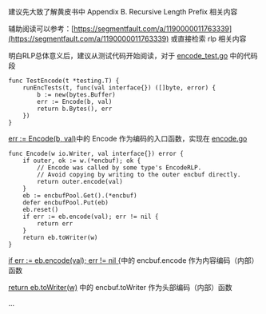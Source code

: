 建议先大致了解黄皮书中 Appendix B. Recursive Length Prefix 相关内容

辅助阅读可以参考：[https://segmentfault.com/a/1190000011763339](https://segmentfault.com/a/1190000011763339)
或直接检索 rlp 相关内容

明白RLP总体意义后，建议从测试代码开始阅读，对于
[encode_test.go](https://github.com/ethereum/go-ethereum/blob/master/rlp/encode_test.go)
中的代码段

	func TestEncode(t *testing.T) {
		runEncTests(t, func(val interface{}) ([]byte, error) {
			b := new(bytes.Buffer)
			err := Encode(b, val)
			return b.Bytes(), err
		})
	}

[err := Encode(b, val)](https://github.com/ethereum/go-ethereum/blob/master/rlp/encode_test.go#L275)中的 Encode 作为编码的入口函数，实现在
[encode.go](https://github.com/ethereum/go-ethereum/blob/master/rlp/encode.go)

	func Encode(w io.Writer, val interface{}) error {
		if outer, ok := w.(*encbuf); ok {
			// Encode was called by some type's EncodeRLP.
			// Avoid copying by writing to the outer encbuf directly.
			return outer.encode(val)
		}
		eb := encbufPool.Get().(*encbuf)
		defer encbufPool.Put(eb)
		eb.reset()
		if err := eb.encode(val); err != nil {
			return err
		}
		return eb.toWriter(w)
	}

[if err := eb.encode(val); err != nil {](https://github.com/ethereum/go-ethereum/blob/master/rlp/encode.go#L89)中的 encbuf.encode 作为内容编码（内部）函数

[return eb.toWriter(w)](https://github.com/ethereum/go-ethereum/blob/master/rlp/encode.go#L92)
中的 encbuf.toWriter 作为头部编码（内部）函数

...
